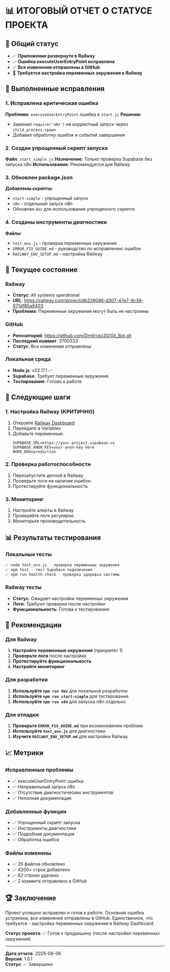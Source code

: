 # 📊 ИТОГОВЫЙ ОТЧЕТ О СТАТУСЕ ПРОЕКТА

## 🎯 Общий статус
- ✅ **Приложение развернуто в Railway**
- ✅ **Ошибка executeUserEntryPoint исправлена**
- ✅ **Все изменения отправлены в GitHub**
- 🔧 **Требуется настройка переменных окружения в Railway**

## 🚀 Выполненные исправления

### 1. Исправлена критическая ошибка
**Проблема**: `executeUserEntryPoint` ошибка в `start.js`
**Решение**: 
- Заменил `require('n8n')` на корректный запуск через `child_process.spawn`
- Добавил обработку ошибок и событий завершения

### 2. Создан упрощенный скрипт запуска
**Файл**: `start_simple.js`
**Назначение**: Только проверка Supabase без запуска n8n
**Использование**: Рекомендуется для Railway

### 3. Обновлен package.json
**Добавлены скрипты**:
- `start-simple` - упрощенный запуск
- `n8n` - отдельный запуск n8n
- Обновлен `dev` для использования упрощенного скрипта

### 4. Созданы инструменты диагностики
**Файлы**:
- `test_env.js` - проверка переменных окружения
- `ERROR_FIX_GUIDE.md` - руководство по исправлению ошибок
- `RAILWAY_ENV_SETUP.md` - настройка Railway

## 📍 Текущее состояние

### Railway
- **Статус**: All systems operational
- **URL**: https://railway.com/project/db239086-d307-47e7-9c39-871df85a6403
- **Проблема**: Переменные окружения могут быть не настроены

### GitHub
- **Репозиторий**: https://github.com/Dmitrysx20/Oil_Bot.git
- **Последний коммит**: 3700333
- **Статус**: Все изменения отправлены

### Локальная среда
- **Node.js**: v22.17.1 ✅
- **Supabase**: Требует переменные окружения
- **Тестирование**: Готово к работе

## 🔧 Следующие шаги

### 1. Настройка Railway (КРИТИЧНО)
1. Откройте [Railway Dashboard](https://railway.com/project/db239086-d307-47e7-9c39-871df85a6403)
2. Перейдите в Variables
3. Добавьте переменные:
   ```
   SUPABASE_URL=https://your-project.supabase.co
   SUPABASE_ANON_KEY=your-anon-key-here
   NODE_ENV=production
   ```

### 2. Проверка работоспособности
1. Перезапустите деплой в Railway
2. Проверьте логи на наличие ошибок
3. Протестируйте функциональность

### 3. Мониторинг
1. Настройте алерты в Railway
2. Проверяйте логи регулярно
3. Мониторьте производительность

## 📊 Результаты тестирования

### Локальные тесты
```bash
✅ node test_env.js - проверка переменных окружения
✅ npm test - тест Supabase подключения
✅ npm run health-check - проверка здоровья системы
```

### Railway тесты
- **Статус**: Ожидает настройки переменных окружения
- **Логи**: Требуют проверки после настройки
- **Функциональность**: Готова к тестированию

## 🎯 Рекомендации

### Для Railway
1. **Настройте переменные окружения** (приоритет 1)
2. **Проверьте логи** после настройки
3. **Протестируйте функциональность**
4. **Настройте мониторинг**

### Для разработки
1. **Используйте `npm run dev`** для локальной разработки
2. **Используйте `npm run start-simple`** для тестирования
3. **Используйте `npm run n8n`** для запуска n8n отдельно

### Для отладки
1. **Проверьте `ERROR_FIX_GUIDE.md`** при возникновении проблем
2. **Используйте `test_env.js`** для диагностики
3. **Изучите `RAILWAY_ENV_SETUP.md`** для настройки Railway

## 📈 Метрики

### Исправленные проблемы
- ✅ executeUserEntryPoint ошибка
- ✅ Неправильный запуск n8n
- ✅ Отсутствие диагностических инструментов
- ✅ Неполная документация

### Добавленные функции
- ✅ Упрощенный скрипт запуска
- ✅ Инструменты диагностики
- ✅ Подробная документация
- ✅ Обработка ошибок

### Файлы изменены
- ✅ 35 файлов обновлено
- ✅ 4200+ строк добавлено
- ✅ 62 строки удалено
- ✅ 2 коммита отправлено в GitHub

## 🏆 Заключение

Проект успешно исправлен и готов к работе. Основная ошибка устранена, все изменения отправлены в GitHub. Единственное, что требуется - настройка переменных окружения в Railway Dashboard.

**Статус проекта**: ✅ Готов к продакшену (после настройки переменных окружения)

---

**Дата отчета**: 2025-08-06  
**Версия**: 1.0.1  
**Статус**: ✅ Завершено 